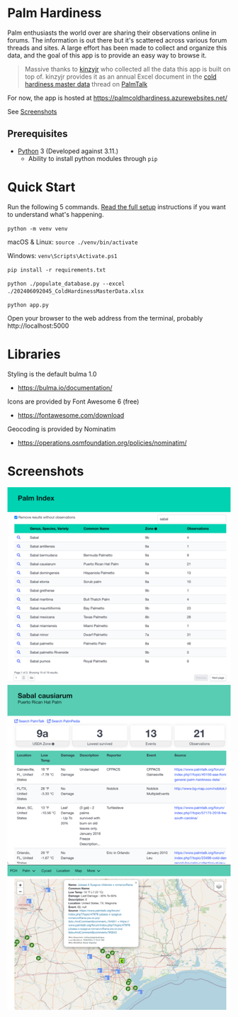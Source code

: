 # Palm Hardiness

Palm enthusiasts the world over are sharing their observations online in forums. The information is out there but it's scattered across various forum threads and sites. A large effort has been made to collect and organize this data, and the goal of this app is to provide an easy way to browse it.

> Massive thanks to [kinzyjr](https://www.palmtalk.org/forum/profile/5832-kinzyjr/ ) who collected all the data this app is built on top of. 
> kinzyjr provides it as an annual Excel document in the [cold hardiness master data](https://www.palmtalk.org/forum/topic/61358-0000-cold-hardiness-observation-master-data/ ) thread on [PalmTalk](https://www.palmtalk.org)

For now, the app is hosted at https://palmcoldhardiness.azurewebsites.net/

See [Screenshots](#screenshots)

## Prerequisites
  * [Python](https://www.python.org) 3 (Developed against 3.11.)
    * Ability to install python modules through `pip`

# Quick Start

Run the following 5 commands. [Read the full setup](setup.md#setup) instructions if you want to understand what's happening.

`python -m venv venv`

macOS & Linux: `source ./venv/bin/activate`

Windows: `venv\Scripts\Activate.ps1`

`pip install -r requirements.txt`

`python ./populate_database.py --excel ./202406092045_ColdHardinessMasterData.xlsx`

`python app.py`

Open your browser to the web address from the terminal, probably http://localhost:5000

# Libraries

Styling is the default bulma 1.0

  * https://bulma.io/documentation/

Icons are provided by Font Awesome 6 (free)

  * https://fontawesome.com/download

Geocoding is provided by Nominatim

  * https://operations.osmfoundation.org/policies/nominatim/

# Screenshots

![Palm Index](./static/readme/palm_index.png)
![Palm Detail](./static/readme/palm_detail.png)
![Map](./static/readme/map.png)